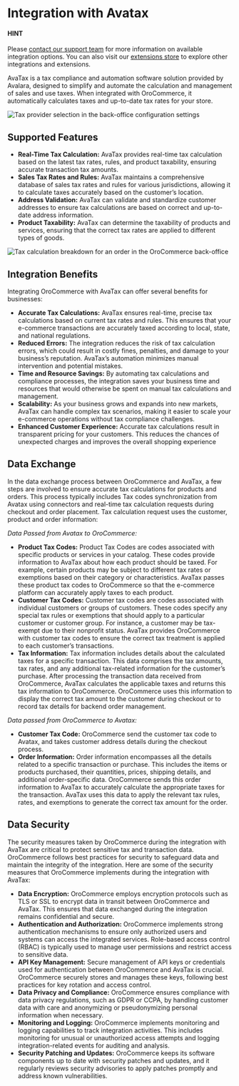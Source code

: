 <a id="integrations-misc-avatax"></a>

# Integration with Avatax

#### HINT
Please <a href="https://oroinc.com/contact-us/" target="_blank">contact our support team</a> for more information on available integration options. You can also visit our <a href="https://extensions.oroinc.com/" target="_blank">extensions store</a> to explore other integrations and extensions.

AvaTax is a tax compliance and automation software solution provided by Avalara, designed to simplify and automate the calculation and management of sales and use taxes. When integrated with OroCommerce, it automatically calculates taxes and up-to-date tax rates for your store.

![Tax provider selection in the back-office configuration settings](user/img/integrations/tax-provider.png)

## Supported Features

* **Real-Time Tax Calculation:** AvaTax provides real-time tax calculation based on the latest tax rates, rules, and product taxability, ensuring accurate transaction tax amounts.
* **Sales Tax Rates and Rules:** AvaTax maintains a comprehensive database of sales tax rates and rules for various jurisdictions, allowing it to calculate taxes accurately based on the customer’s location.
* **Address Validation:** AvaTax can validate and standardize customer addresses to ensure tax calculations are based on correct and up-to-date address information.
* **Product Taxability:** AvaTax can determine the taxability of products and services, ensuring that the correct tax rates are applied to different types of goods.

![Tax calculation breakdown for an order in the OroCommerce back-office](user/img/integrations/taxes-order-view.png)

## Integration Benefits

Integrating OroCommerce with AvaTax can offer several benefits for businesses:

* **Accurate Tax Calculations:** AvaTax ensures real-time, precise tax calculations based on current tax rates and rules. This ensures that your e-commerce transactions are accurately taxed according to local, state, and national regulations.
* **Reduced Errors:** The integration reduces the risk of tax calculation errors, which could result in costly fines, penalties, and damage to your business’s reputation. AvaTax’s automation minimizes manual intervention and potential mistakes.
* **Time and Resource Savings:** By automating tax calculations and compliance processes, the integration saves your business time and resources that would otherwise be spent on manual tax calculations and management.
* **Scalability:** As your business grows and expands into new markets, AvaTax can handle complex tax scenarios, making it easier to scale your e-commerce operations without tax compliance challenges.
* **Enhanced Customer Experience:** Accurate tax calculations result in transparent pricing for your customers. This reduces the chances of unexpected charges and improves the overall shopping experience

## Data Exchange

In the data exchange process between OroCommerce and AvaTax, a few steps are involved to ensure accurate tax calculations for products and orders. This process typically includes Tax codes synchronization from Avatax using connectors and real-time tax calculation requests during checkout and order placement. Tax calculation request uses the customer, product and order information:

*Data Passed from Avatax to OroCommerce:*

* **Product Tax Codes:** Product Tax Codes are codes associated with specific products or services in your catalog. These codes provide information to AvaTax about how each product should be taxed. For example, certain products may be subject to different tax rates or exemptions based on their category or characteristics. AvaTax passes these product tax codes to OroCommerce so that the e-commerce platform can accurately apply taxes to each product.
* **Customer Tax Codes:** Customer tax codes are codes associated with individual customers or groups of customers. These codes specify any special tax rules or exemptions that should apply to a particular customer or customer group. For instance, a customer may be tax-exempt due to their nonprofit status. AvaTax provides OroCommerce with customer tax codes to ensure the correct tax treatment is applied to each customer’s transactions.
* **Tax Information:** Tax information includes details about the calculated taxes for a specific transaction. This data comprises the tax amounts, tax rates, and any additional tax-related information for the customer’s purchase. After processing the transaction data received from OroCommerce, AvaTax calculates the applicable taxes and returns this tax information to OroCommerce. OroCommerce uses this information to display the correct tax amount to the customer during checkout or to record tax details for backend order management.

*Data passed from OroCommerce to Avatax:*

* **Customer Tax Code:** OroCommerce send the customer tax code to Avatax, and takes customer address details during the checkout process.
* **Order Information:** Order information encompasses all the details related to a specific transaction or purchase. This includes the items or products purchased, their quantities, prices, shipping details, and additional order-specific data. OroCommerce sends this order information to AvaTax to accurately calculate the appropriate taxes for the transaction. AvaTax uses this data to apply the relevant tax rules, rates, and exemptions to generate the correct tax amount for the order.

## Data Security

The security measures taken by OroCommerce during the integration with AvaTax are critical to protect sensitive tax and transaction data. OroCommerce follows best practices for security to safeguard data and maintain the integrity of the integration. Here are some of the security measures that OroCommerce implements during the integration with AvaTax:

* **Data Encryption:** OroCommerce employs encryption protocols such as TLS or SSL to encrypt data in transit between OroCommerce and AvaTax. This ensures that data exchanged during the integration remains confidential and secure.
* **Authentication and Authorization:** OroCommerce implements strong authentication mechanisms to ensure only authorized users and systems can access the integrated services. Role-based access control (RBAC) is typically used to manage user permissions and restrict access to sensitive data.
* **API Key Management:** Secure management of API keys or credentials used for authentication between OroCommerce and AvaTax is crucial. OroCommerce securely stores and manages these keys, following best practices for key rotation and access control.
* **Data Privacy and Compliance:** OroCommerce ensures compliance with data privacy regulations, such as GDPR or CCPA, by handling customer data with care and anonymizing or pseudonymizing personal information when necessary.
* **Monitoring and Logging:** OroCommerce implements monitoring and logging capabilities to track integration activities. This includes monitoring for unusual or unauthorized access attempts and logging integration-related events for auditing and analysis.
* **Security Patching and Updates:** OroCommerce keeps its software components up to date with security patches and updates, and it regularly reviews security advisories to apply patches promptly and address known vulnerabilities.
